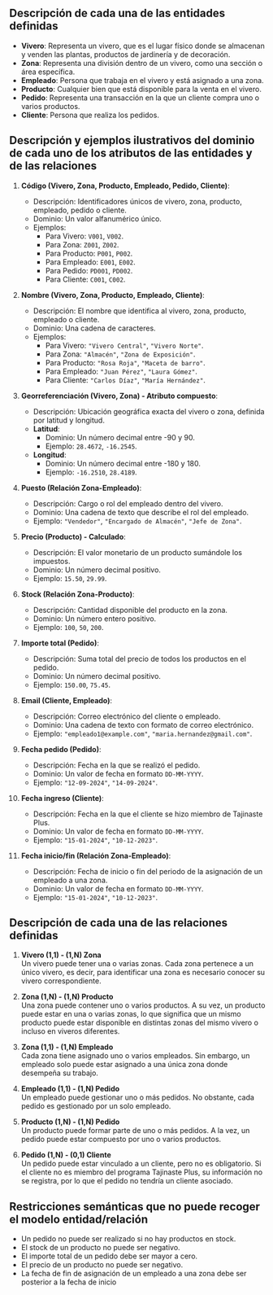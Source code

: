 ## Descripción de cada una de las entidades definidas

- **Vivero**: Representa un vivero, que es el lugar físico donde se almacenan y venden las plantas, productos de jardinería y de decoración.
- **Zona**: Representa una división dentro de un vivero, como una sección o área específica.
- **Empleado**: Persona que trabaja en el vivero y está asignado a una zona.
- **Producto**: Cualquier bien que está disponible para la venta en el vivero.
- **Pedido**: Representa una transacción en la que un cliente compra uno o varios productos.
- **Cliente**: Persona que realiza los pedidos.


## Descripción y ejemplos ilustrativos del dominio de cada uno de los atributos de las entidades y de las relaciones

1. **Código (Vivero, Zona, Producto, Empleado, Pedido, Cliente)**:
   - Descripción: Identificadores únicos de vivero, zona, producto, empleado, pedido o cliente.
   - Dominio: Un valor alfanumérico único.
   - Ejemplos:
     - Para Vivero: `V001`, `V002`.
     - Para Zona: `Z001`, `Z002`.
     - Para Producto: `P001`, `P002`.
     - Para Empleado: `E001`, `E002`.
     - Para Pedido: `PD001`, `PD002`.
     - Para Cliente: `C001`, `C002`.

2. **Nombre (Vivero, Zona, Producto, Empleado, Cliente)**:
   - Descripción: El nombre que identifica al vivero, zona, producto, empleado o cliente.
   - Dominio: Una cadena de caracteres.
   - Ejemplos:
     - Para Vivero: `"Vivero Central"`, `"Vivero Norte"`.
     - Para Zona: `"Almacén"`, `"Zona de Exposición"`.
     - Para Producto: `"Rosa Roja"`, `"Maceta de barro"`.
     - Para Empleado: `"Juan Pérez"`, `"Laura Gómez"`.
     - Para Cliente: `"Carlos Díaz"`, `"María Hernández"`.

3. **Georreferenciación (Vivero, Zona) - Atributo compuesto**:
   - Descripción: Ubicación geográfica exacta del vivero o zona, definida por latitud y longitud.
   - **Latitud**:
     - Dominio: Un número decimal entre -90 y 90.
     - Ejemplo: `28.4672`, `-16.2545`.
   - **Longitud**:
     - Dominio: Un número decimal entre -180 y 180.
     - Ejemplo: `-16.2510`, `28.4189`.

4. **Puesto (Relación Zona-Empleado)**:
   - Descripción: Cargo o rol del empleado dentro del vivero.
   - Dominio: Una cadena de texto que describe el rol del empleado.
   - Ejemplo: `"Vendedor"`, `"Encargado de Almacén"`, `"Jefe de Zona"`.

5. **Precio (Producto) - Calculado**:
   - Descripción: El valor monetario de un producto sumándole los impuestos.
   - Dominio: Un número decimal positivo.
   - Ejemplo: `15.50`, `29.99`.

6. **Stock (Relación Zona-Producto)**:
   - Descripción: Cantidad disponible del producto en la zona.
   - Dominio: Un número entero positivo.
   - Ejemplo: `100`, `50`, `200`.

7. **Importe total (Pedido)**:
   - Descripción: Suma total del precio de todos los productos en el pedido.
   - Dominio: Un número decimal positivo.
   - Ejemplo: `150.00`, `75.45`.

8. **Email (Cliente, Empleado)**:
   - Descripción: Correo electrónico del cliente o empleado.
   - Dominio: Una cadena de texto con formato de correo electrónico.
   - Ejemplo: `"empleado1@example.com"`, `"maria.hernandez@gmail.com"`.

9. **Fecha pedido (Pedido)**:
   - Descripción: Fecha en la que se realizó el pedido.
   - Dominio: Un valor de fecha en formato `DD-MM-YYYY`.
   - Ejemplo: `"12-09-2024"`, `"14-09-2024"`.

10. **Fecha ingreso (Cliente)**:
    - Descripción: Fecha en la que el cliente se hizo miembro de Tajinaste Plus.
    - Dominio: Un valor de fecha en formato `DD-MM-YYYY`.
    - Ejemplo: `"15-01-2024"`, `"10-12-2023"`.

11. **Fecha inicio/fin (Relación Zona-Empleado)**:
    - Descripción: Fecha de inicio o fin del periodo de la asignación de un empleado a una zona.
    - Dominio: Un valor de fecha en formato `DD-MM-YYYY`.
    - Ejemplo: `"15-01-2024"`, `"10-12-2023"`. 


## Descripción de cada una de las relaciones definidas

1. **Vivero (1,1) - (1,N) Zona**  
   Un vivero puede tener una o varias zonas. Cada zona pertenece a un único vivero, es decir, para identificar una zona es necesario conocer su vivero correspondiente.

2. **Zona (1,N) - (1,N) Producto**  
   Una zona puede contener uno o varios productos. A su vez, un producto puede estar en una o varias zonas, lo que significa que un mismo producto puede estar disponible en distintas zonas del mismo vivero o incluso en viveros diferentes.

3. **Zona (1,1) - (1,N) Empleado**  
   Cada zona tiene asignado uno o varios empleados. Sin embargo, un empleado solo puede estar asignado a una única zona donde desempeña su trabajo.

4. **Empleado (1,1) - (1,N) Pedido**  
   Un empleado puede gestionar uno o más pedidos. No obstante, cada pedido es gestionado por un solo empleado.

5. **Producto (1,N) - (1,N) Pedido**  
   Un producto puede formar parte de uno o más pedidos. A la vez, un pedido puede estar compuesto por uno o varios productos.

6. **Pedido (1,N) - (0,1) Cliente**  
   Un pedido puede estar vinculado a un cliente, pero no es obligatorio. Si el cliente no es miembro del programa Tajinaste Plus, su información no se registra, por lo que el pedido no tendría un cliente asociado.


## Restricciones semánticas que no puede recoger el modelo entidad/relación
- Un pedido no puede ser realizado si no hay productos en stock.
- El stock de un producto no puede ser negativo.
- El importe total de un pedido debe ser mayor a cero.
- El precio de un producto no puede ser negativo.
- La fecha de fin de asignación de un empleado a una zona debe ser posterior a la fecha de inicio
